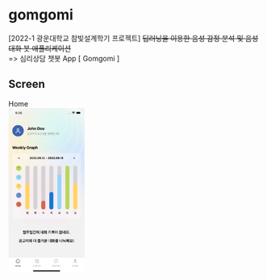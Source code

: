 # gomgomi
[2022-1 광운대학교 참빛설계학기 프로젝트] ~~딥러닝을 이용한 음성 감정 분석 및 음성 대화 봇 애플리케이션~~  
=> 심리상담 챗봇 App [ Gomgomi ]

## Screen
Home  
<img src="./examples/home.png" width="30%" height="30%">
